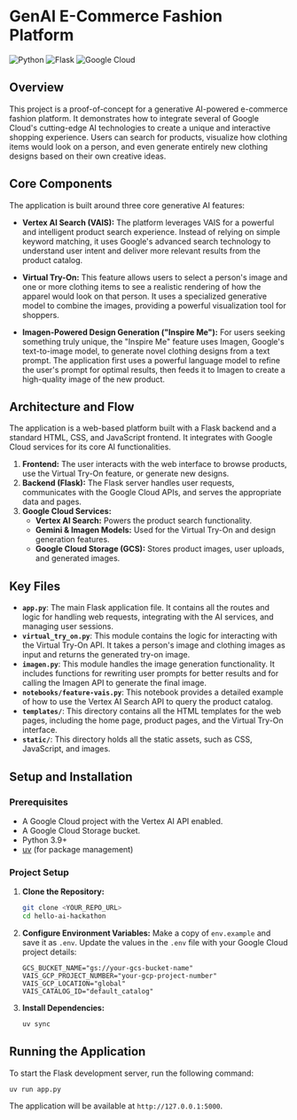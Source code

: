 # GenAI E-Commerce Fashion Platform

![Python](https://img.shields.io/badge/python-3.9+-blue.svg)
![Flask](https://img.shields.io/badge/flask-2.0-blue.svg)
![Google Cloud](https://img.shields.io/badge/google--cloud-platform-blue.svg)

## Overview

This project is a proof-of-concept for a generative AI-powered e-commerce fashion platform. It demonstrates how to integrate several of Google Cloud's cutting-edge AI technologies to create a unique and interactive shopping experience. Users can search for products, visualize how clothing items would look on a person, and even generate entirely new clothing designs based on their own creative ideas.

## Core Components

The application is built around three core generative AI features:

*   **Vertex AI Search (VAIS):** The platform leverages VAIS for a powerful and intelligent product search experience. Instead of relying on simple keyword matching, it uses Google's advanced search technology to understand user intent and deliver more relevant results from the product catalog.

*   **Virtual Try-On:** This feature allows users to select a person's image and one or more clothing items to see a realistic rendering of how the apparel would look on that person. It uses a specialized generative model to combine the images, providing a powerful visualization tool for shoppers.

*   **Imagen-Powered Design Generation ("Inspire Me"):** For users seeking something truly unique, the "Inspire Me" feature uses Imagen, Google's text-to-image model, to generate novel clothing designs from a text prompt. The application first uses a powerful language model to refine the user's prompt for optimal results, then feeds it to Imagen to create a high-quality image of the new product.

## Architecture and Flow

The application is a web-based platform built with a Flask backend and a standard HTML, CSS, and JavaScript frontend. It integrates with Google Cloud services for its core AI functionalities.

1.  **Frontend:** The user interacts with the web interface to browse products, use the Virtual Try-On feature, or generate new designs.
2.  **Backend (Flask):** The Flask server handles user requests, communicates with the Google Cloud APIs, and serves the appropriate data and pages.
3.  **Google Cloud Services:**
    *   **Vertex AI Search:** Powers the product search functionality.
    *   **Gemini & Imagen Models:** Used for the Virtual Try-On and design generation features.
    *   **Google Cloud Storage (GCS):** Stores product images, user uploads, and generated images.

## Key Files

*   **`app.py`**: The main Flask application file. It contains all the routes and logic for handling web requests, integrating with the AI services, and managing user sessions.
*   **`virtual_try_on.py`**: This module contains the logic for interacting with the Virtual Try-On API. It takes a person's image and clothing images as input and returns the generated try-on image.
*   **`imagen.py`**: This module handles the image generation functionality. It includes functions for rewriting user prompts for better results and for calling the Imagen API to generate the final image.
*   **`notebooks/feature-vais.py`**: This notebook provides a detailed example of how to use the Vertex AI Search API to query the product catalog.
*   **`templates/`**: This directory contains all the HTML templates for the web pages, including the home page, product pages, and the Virtual Try-On interface.
*   **`static/`**: This directory holds all the static assets, such as CSS, JavaScript, and images.

## Setup and Installation

### Prerequisites

*   A Google Cloud project with the Vertex AI API enabled.
*   A Google Cloud Storage bucket.
*   Python 3.9+
*   [uv](https://docs.astral.sh/uv/) (for package management)

### Project Setup

1.  **Clone the Repository:**
    ```bash
    git clone <YOUR_REPO_URL>
    cd hello-ai-hackathon
    ```
2.  **Configure Environment Variables:**
    Make a copy of `env.example` and save it as `.env`. Update the values in the `.env` file with your Google Cloud project details:
    ```
    GCS_BUCKET_NAME="gs://your-gcs-bucket-name"
    VAIS_GCP_PROJECT_NUMBER="your-gcp-project-number"
    VAIS_GCP_LOCATION="global"
    VAIS_CATALOG_ID="default_catalog"
    ```
3.  **Install Dependencies:**
    ```bash
    uv sync
    ```

## Running the Application

To start the Flask development server, run the following command:

```bash
uv run app.py
```

The application will be available at `http://127.0.0.1:5000`.
